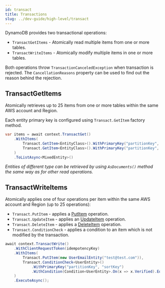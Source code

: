 ```yaml
---
id: transact
title: Transactions
slug: ../dev-guide/high-level/transact
---
```


DynamoDB provides two transactional operations:

* `TransactGetItems` - Atomically read multiple items from one or more tables.
* `TransactWriteItems` -  Atomically modify multiple items in one or more tables.

Both operations throw `TransactionCanceledException` when transaction is rejected.
The `CancellationReasons` property can be used to find out the reason behind the rejection.

## TransactGetItems

Atomically retrieves up to 25 items from one or more tables within the same AWS account and Region.

Each entity primary key is configured using `Transact.GetItem` factory method.

```csharp
var items = await context.TransactGet()
    .WithItems(
        Transact.GetItem<EntityClass>().WithPrimaryKey("partitionKey", "sortKey_1"),
        Transact.GetItem<EntityClass>().WithPrimaryKey("partitionKey", "sortKey_2")
    )
    .ToListAsync<MixedEntity>()
```

*Entities of different type can be retrieved by using `AsDocuments()` method the same way as for other read operations.*

## TransactWriteItems

Atomically applies one of four operations per item within the same AWS account and Region (up to 25 operations):
* `Transact.PutItem` - applies a [PutItem](./write.md#putitem) operation.
* `Transact.UpdateItem` - applies an [UpdateItem](./write.md#update) operation.
* `Transact.DeleteItem` - applies a [DeleteItem](./write.md#delete) operation.
* `Transact.ConditionCheck` - applies a condition to an item which is not modified by the transaction.

```csharp
await context.TransactWrite()
    .WithClientRequestToken(idempotencyKey)
    .WithItems(
        Transact.PutItem(new UserEmailEntity("test@test.com")),
        Transact.ConditionCheck<UserEntity>()
            .WithPrimaryKey("partitionKey", "sortKey")
            .WithCondition(Condition<UserEntity>.On(x => x.Verified).EqualsTo(false))
    )
    .ExecuteAsync();
```